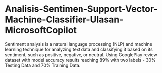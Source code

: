 # Analisis-Sentimen-Support-Vector-Machine-Classifier-Ulasan-MicrosoftCopilot
Sentiment analysis is a natural language processing (NLP) and machine learning technique for analyzing text data and classifying it based on its sentiment, such as positive, negative, or neutral. Using GooglePlay review dataset with model accuracy results reaching 89% with two labels - 30% Testing Data and 70% Training Data.
